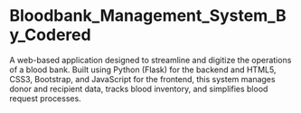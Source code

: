 # Bloodbank_Management_System_By_Codered
A web-based application designed to streamline and digitize the operations of a blood bank. Built using Python (Flask) for the backend and HTML5, CSS3, Bootstrap, and JavaScript for the frontend, this system manages donor and recipient data, tracks blood inventory, and simplifies blood request processes.

